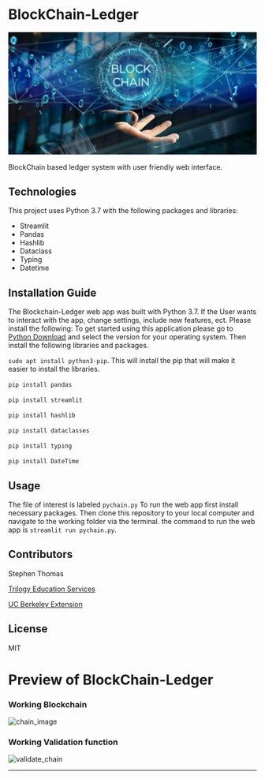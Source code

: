 # BlockChain-Ledger


![blockchain_image](Resources/blockchain_image.png)


BlockChain based ledger system with user friendly web interface.


## Technologies

This project uses Python 3.7 with the following packages and libraries:

- Streamlit
- Pandas
- Hashlib
- Dataclass
- Typing
- Datetime


## Installation Guide

The Blockchain-Ledger web app was built with Python 3.7. If the User wants to interact with the app, change settings, include new features, ect. Please install the following:  To get started using this application please go to [Python Download](https://www.python.org/downloads/) and select the version for your operating system. Then install the following libraries and packages.

``` sudo apt install python3-pip ```. This will install the pip that will make it easier to install the libraries.

``` pip install pandas ```

``` pip install streamlit ```

``` pip install hashlib ```

``` pip install dataclasses ```

``` pip install typing ```

``` pip install DateTime ```


## Usage

The file of interest is labeled ``` pychain.py ```
To run the web app first install necessary packages. Then clone this repository to your local computer and navigate to the working folder via the terminal. the command to run the web app is ``` streamlit run pychain.py ```. 


## Contributors

Stephen Thomas

[Trilogy Education Services](https://www.trilogyed.com/)

[UC Berkeley Extension ](https://extension.berkeley.edu/)



## License 

MIT


# Preview of BlockChain-Ledger


### Working Blockchain

![chain_image](Resources/chain_image.png)

### Working Validation function

![validate_chain](Resources/validate_chain.png)

---
